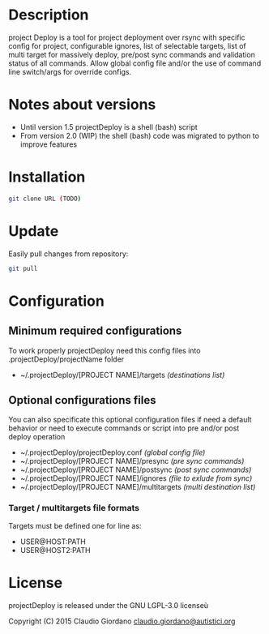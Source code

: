 # Description

project Deploy is a tool for project deployment over rsync with specific config for project,
configurable ignores, list of selectable targets, list of multi target for massively deploy,
pre/post sync commands and validation status of all commands.
Allow global config file and/or the use of command line switch/args for override configs.

# Notes about versions
* Until version 1.5 projectDeploy is a shell (bash) script
* From version 2.0 (WIP) the shell (bash) code was migrated to python to improve features

# Installation
```bash
git clone URL (TODO)
```

# Update
Easily pull changes from repository:
```bash
git pull
```

# Configuration

## Minimum required configurations
To work properly projectDeploy need this config files into .projectDeploy/projectName folder

* ~/.projectDeploy/[PROJECT NAME]/targets *(destinations list)*

## Optional configurations files
You can also specificate this optional configuration files if need a default behavior or need to execute commands or script into pre and/or post deploy operation

* ~/.projectDeploy/projectDeploy.conf *(global config file)*
* ~/.projectDeploy/[PROJECT NAME]/presync *(pre sync commands)*
* ~/.projectDeploy/[PROJECT NAME]/postsync *(post sync commands)*
* ~/.projectDeploy/[PROJECT NAME]/ignores *(file to exlude from sync)*
* ~/.projectDeploy/[PROJECT NAME]/multitargets *(multi destination list)*

### Target / multitargets file formats
Targets must be defined one for line as:

- USER@HOST:PATH
- USER@HOST2:PATH

# License
projectDeploy is released under the GNU LGPL-3.0 licenseù

Copyright (C) 2015 Claudio Giordano <claudio.giordano@autistici.org>
